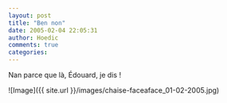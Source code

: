 ```yaml
---
layout: post
title: "Ben non"
date: 2005-02-04 22:05:31
author: Hoedic
comments: true
categories: 
---
```



Nan parce que là, Édouard, je dis  !

![Image]({{ site.url }}/images/chaise-faceaface_01-02-2005.jpg)
